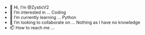 - 👋 Hi, I’m @ZysticV2
- 👀 I’m interested in ... Coding
- 🌱 I’m currently learning ... Python
- 💞️ I’m looking to collaborate on ... Nothing as I have no knowledge
- 📫 How to reach me ...

<!---
ZysticV2/ZysticV2 is a ✨ special ✨ repository because its `README.md` (this file) appears on your GitHub profile.
You can click the Preview link to take a look at your changes.
--->
